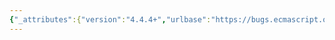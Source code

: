 ```yaml
---
{"_attributes":{"version":"4.4.4+","urlbase":"https://bugs.ecmascript.org/","maintainer":"dherman@mozilla.com"},"bug":{"bug_id":967,"creation_ts":"2012-11-14 01:31:00 -0800","short_desc":"15.5.4.25 codePointAt usability issue","delta_ts":"2014-04-18 12:54:29 -0700","product":"Draft for 6th Edition","component":"technical issue","version":"Rev 11: October 26, 2012 Draft","rep_platform":"All","op_sys":"All","bug_status":"RESOLVED","resolution":"WONTFIX","priority":"Normal","bug_severity":"enhancement","everconfirmed":true,"reporter":{"uid":"roger.andrews","name":"Roger Andrews"},"assigned_to":{"uid":"allen","name":"Allen Wirfs-Brock"},"cc":["ecmascriptbugs","roger.andrews"],"long_desc":[{"commentid":2466,"comment_count":0,"who":{"uid":"roger.andrews","name":"Roger Andrews"},"bug_when":"2012-11-14 01:31:13 -0800","thetext":"The definition of codePointAt has results:\n   out-of-bounds                  -> Undefined\n   normal BMP char                -> the codepoint\n   lead surrogate of a good pair  -> the codepoint\n   trail surrogate of a good pair -> codeunit in [0xDC00:0xDFFF]  !!ambiguous\n   bad trail surrogate            -> codeunit in [0xDC00:0xDFFF]\n   bad lead surrogate             -> codeunit in [0xD800:0xDBFF]\n\nNote that a well-paired trail surrogate still results in a value even though the previous codeunit \"subsumed\" it.  So, if the caller is indexing down a string then it should take the well-paired trail surrogate value out of the sequence.\n\nUTF16 experts can write code to check these possibilities; but for general usability lets have:\n   Undefined for the trail surrogate of a good pair, and\n   NaN for bad surrogate.\n\nThen codePointAt would do the work for the casual user and experts can probe the string with charCodeAt (or codeUnitAt if it exists) if they really want to know the situation of bad surrogates.\n\n========================\nUnchanged, users are called upon to write code patterns like the messy....\n\n  // if the indexed position is part of a well-formed surrogate pair\n  // then result is either the entire code-point (for lead surrogates)\n  //                or undefined (for trail surrogates)\n  // result is NaN for bad surrogates\n  // (result is always undefined for out-of-bounds position)\n\n  cp = str.charPointAt( pos );\n  if (0xDC00 <= cp  &&  cp <= 0xDFFF) {\n      cu = str.charCodeAt( pos-1 );\n      if (0xD800 <= cu  &&  cu <= 0xDBFF) {\n          cp =  undefined;      // trail surrogate of good pair\n      }\n  }\n  if (0xD800 <= cp  &&  cp <= 0xDFFF) {\n      cp = NaN;                 // bad surrogate\n  }"},{"commentid":2467,"comment_count":1,"who":{"uid":"roger.andrews","name":"Roger Andrews"},"bug_when":"2012-11-14 01:43:13 -0800","thetext":"(Typo in my example code above: for 'charPointAt' read 'codePointAt')"},{"commentid":2909,"comment_count":2,"who":{"uid":"ecmascriptbugs","name":"Norbert"},"bug_when":"2012-11-29 13:46:56 -0800","thetext":"See discussion at\nhttps://mail.mozilla.org/pipermail/es-discuss/2012-November/thread.html#26340"},{"commentid":7822,"comment_count":3,"who":{"uid":"allen","name":"Allen Wirfs-Brock"},"bug_when":"2014-04-18 12:54:29 -0700","thetext":"It's time to put ES6 to bed. Norbert made a good response to this proposal and nobody has further championed these changes within TC39, so at this point in time it doesn't look like we are going to make further ES6 changes in this area.\n\nProposals are being made for post ES6 features (see https://github.com/tc39/ecma262 ), so you may want to consider re-proposing some of the additional String functions."}]}}
---
```

